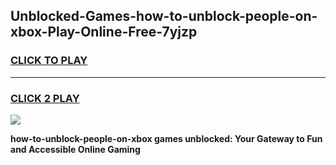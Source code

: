 
## Unblocked-Games-how-to-unblock-people-on-xbox-Play-Online-Free-7yjzp
<h3>
<a href="https://premium76.site?title=how-to-unblock-people-on-xbox&ref=26A">CLICK TO PLAY</a></h3>
<hr>

<h3>
<a href="https://premium76.site?title=how-to-unblock-people-on-xbox&ref=26A">CLICK 2 PLAY</a>
  
</h3>

<a href="https://premium76.site?title=how-to-unblock-people-on-xbox&ref=26A"><img src="https://clearcache.store/games.png"></a>


**how-to-unblock-people-on-xbox games unblocked: Your Gateway to Fun and Accessible Online Gaming**

